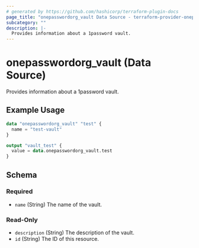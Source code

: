 ```yaml
---
# generated by https://github.com/hashicorp/terraform-plugin-docs
page_title: "onepasswordorg_vault Data Source - terraform-provider-onepasswordorg"
subcategory: ""
description: |-
  Provides information about a 1password vault.
---
```


# onepasswordorg_vault (Data Source)

Provides information about a 1password vault.

## Example Usage

```terraform
data "onepasswordorg_vault" "test" {
  name = "test-vault"
}

output "vault_test" {
  value = data.onepasswordorg_vault.test
}
```

<!-- schema generated by tfplugindocs -->
## Schema

### Required

- `name` (String) The name of the vault.

### Read-Only

- `description` (String) The description of the vault.
- `id` (String) The ID of this resource.
